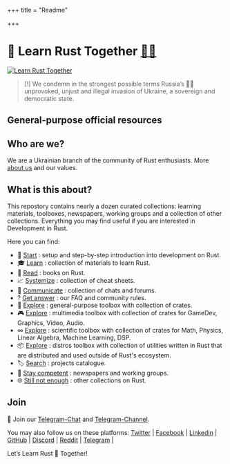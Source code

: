 +++
title = "Readme"

+++
<!-- ![Rust](/img/logo/Logo2.jpg) -->

# 🦀 Learn Rust Together [💙💛](/posts/readme-ua#-вивчаємо-rust-разом-)

[![Learn Rust Together](https://raw.githubusercontent.com/rust-lang-ua/learn_rust_together/59713d4ae68edc4aa1447a1194f772adb4cecde0/asset/logo/Collage_2.jpg)](https://github.com/rust-lang-ua/learn_rust_together)

> [!] We condemn in the strongest possible terms Russia’s 🏴‍☠️ unprovoked, unjust and illegal invasion of Ukraine, a sovereign and democratic state.

## General-purpose official resources

## Who are we?
We are a Ukrainian branch of the community of Rust enthusiasts. More [about us](/posts/about-us) and our values.

## What is this about?
This repostory contains nearly a dozen curated collections: learning materials, toolboxes, newspapers, working groups and a collection of other collections. Everything you may find useful if you are interested in Development in Rust.

Here you can find:

- 👣 [Start](/posts/introduction) : setup and step-by-step introduction into development on Rust.
- 🎓 [Learn](/posts/learn) : collection of materials to learn Rust.
- 📘 [Read](https://github.com/sger/RustBooks) : books on Rust.
- 📈 [Systemize](/posts/cheat-sheets) : collection of cheat sheets.
- 💬 [Communicate](/posts/communicate) : collection of chats and forums.
- ? [Get answer](/posts/about-us#question-faq) : our FAQ and community rules.
- 🔧 [Explore](/posts/toolbox-general) : general-purpose toolbox with collection of crates.
- 🎮 [Explore](/posts/toolbox-multimedia) : multimedia toolbox with collection of crates for GameDev, Graphics, Video, Audio.
- ∞ [Explore](/posts/toolbox-scientific) : scientific toolbox with collection of crates for Math, Physics, Linear Algebra, Machine Learning, DSP.
- 📦 [Explore](/posts/toolbox-distros) : distros toolbox with collection of utilities written in Rust that are distributed and used outside of Rust's ecosystem.
- 🏷 [Search](/posts/collection-of-collections#label-projects-catalogue) : projects catalogue.
- 📰 [Stay competent](/posts/collection-of-collections#newspaper-newspapers-and-working-groups) : newspapers and working groups.
- 🌐 [Still not enough](/posts/collection-of-collections#globe_with_meridians-other-collections-on-rust) : other collections on Rust.

## Join

💬 Join our [Telegram-Chat](https://t.me/rustlang_ua) and [Telegram-Channel](https://t.me/learn_rust_ukr). <br/>

You may also follow us on these platforms:
[Twitter](https://twitter.com/RustUkraine)  |
[Facebook](https://www.facebook.com/learntogetherpro) |
[Linkedin](https://www.linkedin.com/company/learn-together-pro) |
[GitHub](https://github.com/rust-lang-ua) |
[Discord](https://discord.com/invitJVCZfTVf5A) |
[Reddit](https://www.reddit.com/r/rustlang_ua) |
[Telegram](https://t.me/rustlang_ua) |
<br/>

Let’s Learn Rust 🦀 Together!
